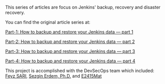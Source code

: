This series of articles are focus on Jenkins' backup, recovery and disaster recovery.

You can find the original article series at:

[Part-1: How to backup and restore your Jenkins data — part 1](https://medium.com/clarusway/disaster-recovery-guide-for-jenkins-46f3a7030481)

[Part-2: How to backup and restore your Jenkins data — part 2](https://medium.com/clarusway/disaster-recovery-guide-for-jenkins-2-6463e255964d)

[Part-3: How to backup and restore your Jenkins data — part 3](https://medium.com/clarusway/disaster-recovery-guide-for-jenkins-3-15d8ba358d8f)

[Part-4: How to backup and restore your Jenkins data — part 4]()

This project is accomplished with the DevSecOps team which included: [Feyz SARI](https://github.com/flovearth),   [Sezgin Erdem, Ph.D.](https://github.com/sezginerdem) and [E2415Mat](https://github.com/E2415Matt)
